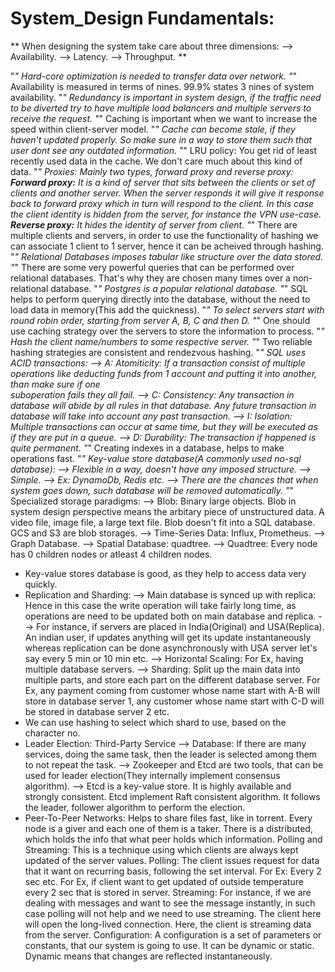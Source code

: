 # System_Design Fundamentals:

** When designing the system take care about three dimensions:
  --> Availability.
  --> Latency.
  --> Throughput. **
  
"*" Hard-core optimization is needed to transfer data over network.
"*" Availability is measured in terms of nines. 99.9% states 3 nines of system availability.
"*" Redundancy is important in system design, if the traffic need to be diverted try to have multiple load balancers and multiple servers to receive the request.
"*" Caching is important when we want to increase the speed within client-server model.
"*" Cache can become stale, if they haven't updated properly. So make sure in a way to store them such that user dont see any outdated information.
"*" LRU policy: You get rid of least recently used data in the cache. We don't care much about this kind of data.
"*" Proxies: Mainly two types, forward proxy and reverse proxy:
    **Forward proxy:** It is a kind of server that sits between the clients or set of clients and another server. When the server responds it will give it response
     back to forward proxy which in turn will respond to the client. In this case the client identity is hidden from the server, for instance the VPN use-case.
    **Reverse proxy:** It hides the identity of server from client.
"*" There are multiple clients and servers, in order to use the functionality of hashing we can associate 1 client to 1 server, hence it can be acheived through    hashing.
"*" Relational Databases imposes tabular like structure over the data stored.
"*" There are some very powerful queries that can be performed over relational databases. That's why they are chosen many times over a non-relational database.
"*" Postgres is a popular relational database.
"*" SQL helps to perform querying directly into the database, without the need to load data in memory(This add the quickness).
"*" To select servers start with round robin order, starting from server A, B, C and then D.
"*" One should use caching strategy over the servers to store the information to process.
"*" Hash the client name/numbers to some respective server.
"*" Two reliable hashing strategies are consistent and rendezvous hashing.
"*" SQL uses ACID transactions:
  --> A: Atomiticity: If a transaction consist of multiple operations like deducting funds from 1 account and putting it into another, than make sure if one   
  suboperation fails they all fail.
  --> C: Consistency: Any transaction in database will abide by all rules in that database. Any future transaction in database will take into account any past  transaction.
  --> I: Isolation: Multiple transactions can occur at same time, but they will be executed as if they are put in a queue.
  --> D: Durability: The transaction if happened is quite permanent.
  "*" Creating indexes in a database, helps to make operations fast.
  "*" Key-value store database(A commonly used no-sql database):
    --> Flexible in a way, doesn't have any imposed structure.
    --> Simple.
    --> Ex: DynamoDb, Redis etc.
    --> There are the chances that when system goes down, such database will be removed automatically.
 "*" Specialized storage paradigms:
   --> Blob: Binary large objects. Blob in system design perspective means the arbitary piece of unstructured data. A video file, image file, a large text    file. Blob doesn't fit into a SQL database. GCS and S3 are blob storages.
   --> Time-Series Data: Influx, Prometheus.
   --> Graph Database.
   --> Spatial Database: quadtree.
   --> Quadtree: Every node has 0 children nodes or atleast 4 children nodes.
* Key-value stores database is good, as they help to access data very quickly.
* Replication and Sharding:
--> Main database is synced up with replica: Hence in this case the write operation will take fairly long time, as operations are need to be updated both on main database and replica.
--> For instance, if servers are placed in India(Original) and USA(Replica). An indian user, if updates anything will get its update instantaneously whereas replication can be done asynchronously with USA server let's say every 5 min or 10 min etc.
--> Horizontal Scaling: For Ex, having multiple database servers. 
--> Sharding: Split up the main data into multiple parts, and store each part on the different database server. For Ex, any payment coming from customer whose name start with A-B will store in database server 1, any customer whose name start with C-D will be stored in database server 2 etc. 
* We can use hashing to select which shard to use, based on the character no.
* Leader Election: Third-Party Service --> Database: If there are many services, doing the same task, then the leader is selected among them to not repeat the task. 
                   --> Zookeeper and Etcd are two tools, that can be used for leader election(They internally implement consensus algorithm).
                   --> Etcd is a key-value store. It is highly available and strongly consistent. Etcd implement Raft consistent algorithm. It follows the leader,                            follower algorithm to perform the election.
* Peer-To-Peer Networks: Helps to share files fast, like in torrent. Every node is a giver and each one of them is a taker. There is a distributed, which holds the info that what peer holds which information.
Polling and Streaming: This is a technique using which clients are always kept updated of the server values.
Polling: The client issues request for data that it want on recurring basis, following the set interval. For Ex: Every 2 sec etc. For Ex, if client want to get updated of outside temperature every 2 sec that is stored in server.
Streaming: For instance, if we are dealing with messages and want to see the message instantly, in such case polling will not help and we need to use streaming. The client here will open the long-lived connection. Here, the client is streaming data from the server.
Configuration: A configuration is a set of parameters or constants, that our system is going to use. It can be dynamic or static. Dynamic means that changes are reflected instantaneously.

                   
                   
